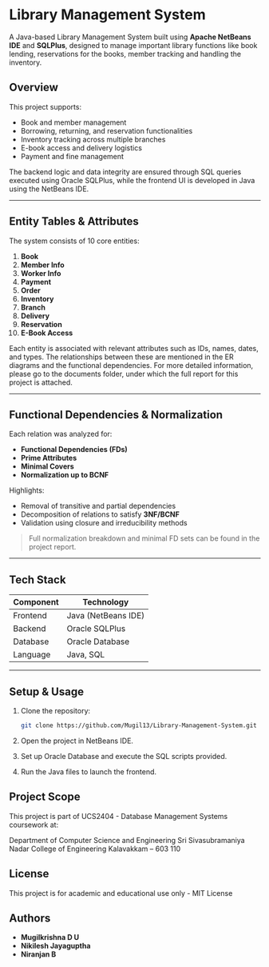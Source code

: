 # Library Management System

A Java-based Library Management System built using **Apache NetBeans IDE** and **SQLPlus**, designed to manage important library functions like book lending, reservations for the books, member tracking and handling the inventory.

## Overview

This project supports:

- Book and member management
- Borrowing, returning, and reservation functionalities
- Inventory tracking across multiple branches
- E-book access and delivery logistics
- Payment and fine management

The backend logic and data integrity are ensured through SQL queries executed using Oracle SQLPlus, while the frontend UI is developed in Java using the NetBeans IDE.

---

## Entity Tables & Attributes

The system consists of 10 core entities:

1. **Book**
2. **Member Info**
3. **Worker Info**
4. **Payment**
5. **Order**
6. **Inventory**
7. **Branch**
8. **Delivery**
9. **Reservation**
10. **E-Book Access**

Each entity is associated with relevant attributes such as IDs, names, dates, and types. The relationships between these are mentioned in the ER diagrams and the functional dependencies. For more detailed information, please go to the documents folder, under which the full report for this project is attached.

---

## Functional Dependencies & Normalization

Each relation was analyzed for:

- **Functional Dependencies (FDs)**
- **Prime Attributes**
- **Minimal Covers**
- **Normalization up to BCNF**

Highlights:

- Removal of transitive and partial dependencies
- Decomposition of relations to satisfy **3NF/BCNF**
- Validation using closure and irreducibility methods

> Full normalization breakdown and minimal FD sets can be found in the project report.

---

## Tech Stack

| Component       | Technology            |
|----------------|------------------------|
| Frontend       | Java (NetBeans IDE)    |
| Backend        | Oracle SQLPlus         |
| Database       | Oracle Database        |
| Language       | Java, SQL              |

---

## Setup & Usage

1. Clone the repository:
   ```bash
   git clone https://github.com/Mugil13/Library-Management-System.git

2. Open the project in NetBeans IDE.

3. Set up Oracle Database and execute the SQL scripts provided.

4. Run the Java files to launch the frontend.

## Project Scope
This project is part of UCS2404 - Database Management Systems coursework at:

Department of Computer Science and Engineering
Sri Sivasubramaniya Nadar College of Engineering
Kalavakkam – 603 110

## License
This project is for academic and educational use only - MIT License

## Authors

- **Mugilkrishna D U**
- **Nikilesh Jayaguptha** 
- **Niranjan B** 

